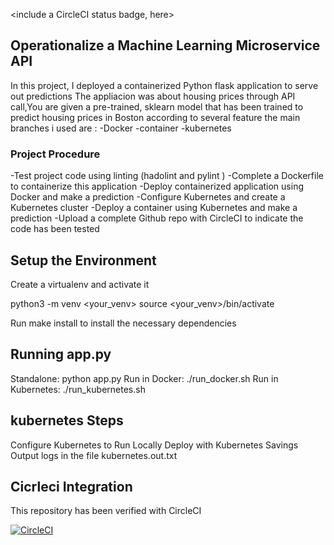 <include a CircleCI status badge, here>

## Operationalize a Machine Learning Microservice API

In this project, I deployed a containerized Python flask application to serve out predictions The appliacion was about housing prices through API call,You are given a pre-trained, sklearn model that has been trained to predict housing prices in Boston according to several feature
the main branches i used are :
-Docker 
-container
-kubernetes

### Project Procedure


-Test project code using linting (hadolint and pylint )
-Complete a Dockerfile to containerize this application
-Deploy containerized application using Docker and make a prediction
-Configure Kubernetes and create a Kubernetes cluster
-Deploy a container using Kubernetes and make a prediction
-Upload a complete Github repo with CircleCI to indicate the code has been tested

## Setup the Environment
Create a virtualenv and activate it

python3 -m venv <your_venv>
source <your_venv>/bin/activate

Run make install to install the necessary dependencies

## Running app.py
Standalone: python app.py
Run in Docker: ./run_docker.sh
Run in Kubernetes: ./run_kubernetes.sh

## kubernetes Steps

Configure Kubernetes to Run Locally
Deploy with Kubernetes
Savings Output logs in the file kubernetes.out.txt

## Cicrleci Integration 
This repository has been verified with CircleCI 

 [![CircleCI](https://circleci.com/gh/saadalsayed/Microservice.svg?style=svg&circle-token=50c088a80a501340bd8cc40049e200a7f6f58f0f)](https://circleci.com/gh/saadalsayed/Microservice.svg?style=svg)

